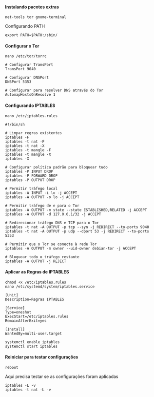 #### Instalando pacotes extras
```
net-tools tor gnome-terminal
```
Configurando PATH
```
export PATH=$PATH:/sbin/
```

#### Configurar o Tor
```
nano /etc/tor/torrc
```
```
# Configurar TransPort
TransPort 9040

# Configurar DNSPort
DNSPort 5353

# Configurar para resolver DNS através do Tor
AutomapHostsOnResolve 1
```

#### Configurando IPTABLES
```
nano /etc/iptables.rules
```

```
#!/bin/sh

# Limpar regras existentes
iptables -F
iptables -t nat -F
iptables -t nat -X
iptables -t mangle -F
iptables -t mangle -X
iptables -X

# Configurar política padrão para bloquear tudo
iptables -P INPUT DROP
iptables -P FORWARD DROP
iptables -P OUTPUT DROP

# Permitir tráfego local
iptables -A INPUT -i lo -j ACCEPT
iptables -A OUTPUT -o lo -j ACCEPT

# Permitir tráfego de e para o Tor
iptables -A OUTPUT -m state --state ESTABLISHED,RELATED -j ACCEPT
iptables -A OUTPUT -d 127.0.0.1/32 -j ACCEPT

# Redirecionar tráfego DNS e TCP para o Tor
iptables -t nat -A OUTPUT -p tcp --syn -j REDIRECT --to-ports 9040
iptables -t nat -A OUTPUT -p udp --dport 53 -j REDIRECT --to-ports 5353

# Permitir que o Tor se conecte à rede Tor
iptables -A OUTPUT -m owner --uid-owner debian-tor -j ACCEPT

# Bloquear todo o tráfego restante
iptables -A OUTPUT -j REJECT
```

#### Aplicar as Regras de IPTABLES

```
chmod +x /etc/iptables.rules
nano /etc/systemd/system/iptables.service
```
```
[Unit]
Description=Regras IPTABLES

[Service]
Type=oneshot
ExecStart=/etc/iptables.rules
RemainAfterExit=yes

[Install]
WantedBy=multi-user.target
```

```
systemctl enable iptables
systemctl start iptables
```

#### Reiniciar para testar configurações
```
reboot
```
Aqui precisa testar se as configurações foram aplicadas
```
iptables -L -v
iptables -t nat -L -v
```
